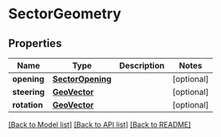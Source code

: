 # SectorGeometry

## Properties
Name | Type | Description | Notes
------------ | ------------- | ------------- | -------------
**opening** | [**SectorOpening**](SectorOpening.md) |  | [optional] 
**steering** | [**GeoVector**](GeoVector.md) |  | [optional] 
**rotation** | [**GeoVector**](GeoVector.md) |  | [optional] 

[[Back to Model list]](../README.md#documentation-for-models) [[Back to API list]](../README.md#documentation-for-api-endpoints) [[Back to README]](../README.md)


